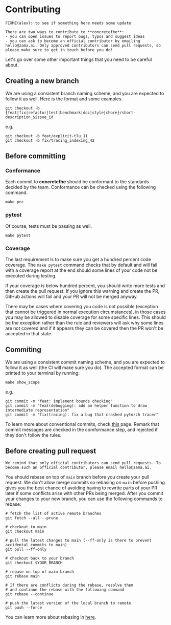 
# Contributing

```{warning}
FIXME(alex): to see if something here needs some update
```

```{important}
There are two ways to contribute to **concretefhe**:
- you can open issues to report bugs, typos and suggest ideas
- you can ask to become an official contributor by emailing hello@zama.ai. Only approved contributors can send pull requests, so please make sure to get in touch before you do!
```

Let's go over some other important things that you need to be careful about.

## Creating a new branch

We are using a consistent branch naming scheme, and you are expected to follow it as well. Here is the format and some examples.

```shell
git checkout -b {feat|fix|refactor|test|benchmark|doc|style|chore}/short-description_$issue_id
```

e.g.

```shell
git checkout -b feat/explicit-tlu_11
git checkout -b fix/tracing_indexing_42
```

## Before committing

### Conformance

Each commit to **concretefhe**  should be conformant to the standards decided by the team. Conformance can be checked using the following command.

```shell
make pcc
```

### pytest

Of course, tests must be passing as well.

```shell
make pytest
```

### Coverage

The last requirement is to make sure you get a hundred percent code coverage. The `make pytest` command checks that by default and will fail with a coverage report at the end should some lines of your code not be executed during testing.

If your coverage is below hundred percent, you should write more tests and then create the pull request. If you ignore this warning and create the PR, GitHub actions will fail and your PR will not be merged anyway.

There may be cases where covering you code is not possible (exception that cannot be triggered in normal execution circumstances), in those cases you may be allowed to disable coverage for some specific lines. This should be the exception rather than the rule and reviewers will ask why some lines are not covered and if it appears they can be covered then the PR won't be accepted in that state.

## Commiting

We are using a consistent commit naming scheme, and you are expected to follow it as well (the CI will make sure you do). The accepted format can be printed to your terminal by running:

```shell
make show_scope
```

e.g.

```shell
git commit -m "feat: implement bounds checking"
git commit -m "feat(debugging): add an helper function to draw intermediate representation"
git commit -m "fix(tracing): fix a bug that crashed pytorch tracer"
```

To learn more about conventional commits, check [this](https://www.conventionalcommits.org/en/v1.0.0/) page. Remark that commit messages are checked in the comformance step, and rejected if they don't follow the rules.

## Before creating pull request

```{important}
We remind that only official contributors can send pull requests. To become such an official contributor, please email hello@zama.ai.
```

You should rebase on top of `main` branch before you create your pull request. We don't allow merge commits so rebasing on `main` before pushing gives you the best chance of avoiding having to rewrite parts of your PR later if some conflicts arise with other PRs being merged. After you commit your changes to your new branch, you can use the following commands to rebase:

```shell
# fetch the list of active remote branches
git fetch --all --prune

# checkout to main
git checkout main

# pull the latest changes to main (--ff-only is there to prevent accidental commits to main)
git pull --ff-only

# checkout back to your branch
git checkout $YOUR_BRANCH

# rebase on top of main branch
git rebase main

# If there are conflicts during the rebase, resolve them
# and continue the rebase with the following command
git rebase --continue

# push the latest version of the local branch to remote
git push --force
```

You can learn more about rebasing in [here](https://git-scm.com/docs/git-rebase).
